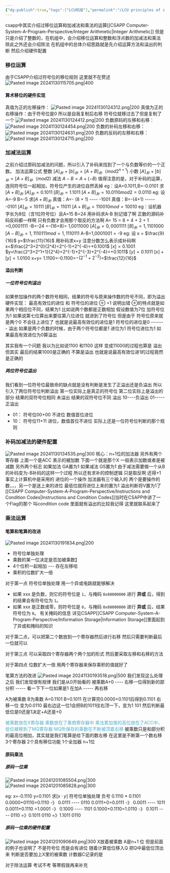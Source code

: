 ```yaml
---
{"dg-publish":true,"tags":["LCU机组"],"permalink":"/LCU principles of computer composition/定点运算/","dgPassFrontmatter":true,"noteIcon":"","created":"2025-08-15T09:39:29.339+08:00","updated":"2025-04-19T09:57:38.858+08:00"}
---
```



csapp中其实介绍过移位运算和加减法和乘法的运算[[CSAPP Computer-System-A-Program-Perspective/Integer Arithmetic\|Integer Arithmetic]] 但是只是介绍了整数的，在机组中，会介绍移位运算和整数和浮点数的加减法和乘法   除此之外还会介绍除法
在机组中的总体介绍思路就是先介绍运算方法和溢出的判断  然后介绍硬件配置
### 移位运算
由于CSAPP介绍过符号位的移位规则 这里就不在赘述
![Pasted image 20241130115705.png|400](/img/user/accessory/Pasted%20image%2020241130115705.png)
#### 算术移位的硬件实现
真值为正的左移操作：
![Pasted image 20241130124312.png|200](/img/user/accessory/Pasted%20image%2020241130124312.png)
真值为正的右移操作：由于符号位是0 所以是自我复制后右移   符号位就移过去了但是复制了一个
![Pasted image 20241130124412.png|200](/img/user/accessory/Pasted%20image%2020241130124412.png)
负数原码的左移和右移：
![Pasted image 20241130124454.png|200](/img/user/accessory/Pasted%20image%2020241130124454.png)
负数的补码左移和右移：
![Pasted image 20241130124631.png|200](/img/user/accessory/Pasted%20image%2020241130124631.png)
负数的反码的左移和右移：
![Pasted image 20241130124715.png|200](/img/user/accessory/Pasted%20image%2020241130124715.png)

### 加减法运算
之前介绍过原码加减法的问题，所以引入了补码来找到了一个与负数等价的一个正数。
加法运算公式
整数 $[A]_补 + [b]_补 =[A+B]_补 （mod 2^{n+1})$
小数 $[A]_补 + [b]_补 =[A+B]_补 （mod 2)$
减法
$A-B=A+(-B)$
值得注意的是，对于补码的运算，连同符号位一起相加，符号位产生的进位自然丢掉
eg：设A=0.1011,B=-0.0101 求$[A+B]_补$
	$[A]_{补}=0.1011$
	$[B]_补 = 1.1011$
	$[A+B]_补 = 10.0110  mod 2 =0.0110$
eg: 设A=-9 B=-5 求$[A+B]_补$
	真值：A=- (8 + 1)    ----    -1001
	真值：B=-(4+1)   ----- -0101
	$[A]_补= 10111$
	$[B]_补 = 11011$
	$[A+B]_补 = 110010 mod = 10010$
eg：设机器字长为8位（含1位符号位）且A=15 B=24 用补码求A-B
	别记错了啊  正数的源码补码反码都一样啊 只有负数才会用那个取反的方法啊 
	A= 15 = 8 + 4 + 2 + 1 =0,0001111
	-B=-24 =-(16+8)= 1,0011000
	$[A]_补 = 0,0001111$
	$[B]_补=1,1101000$
	$[A-B]_补= 1,1110111 mod =1,1110111$
	A-B=1,0001001 = -9
eg: 设 x = $\frac{9}{16}$ y=$\frac{11}{16}$  用补码求x+y
	注意分数怎么表示成补码啊
	x=$\frac{2^3+2^0}{2^4}=2^{-1}+2^{-4}=+0.1001$
	$[x]=0.1001$
	$y=\frac{2^3+2^1+1}{2^4}=2^{-1}+2^{-3}+2^{-4}=+0.1011$
	$[y]=0.1011$
	$[x]+[y]= 1.0100$
	x+y= 1.1100=-0.1100=$-(2^{-1}+2^{-2})$=$\frac{12}{16}$
#### 溢出判断
##### 一位符号位判溢出
如果参加操作的两个数符号相同，结果的符号与原来操作数的符号不同，即为溢出
硬件实现：
最高有效位的进位  和 符号位的进位  ⊕ =1  说明出错  ⊕的特点就是如果两个相应位不同，结果为1
比如说两个数都是正数相加  假设数值为7位  加符号位为1
如果说第七位算出来要往第八位进位   就进到了符号位   但是由于 符号位原来就是两个0 不会往上进位了
也就是说最高有效位的进位是1  符号位的进位是0    -------   溢出
如果是两个负数的时候，由于两个符号位都是1 进位为1  符号位进位为1  如果最高有效进位为0算溢出

其实我有一个问题 我以为比如说1100 和1100  这样 变成11000的过程也算是  溢出  但其实 最后的结果1000是正确的  不算是溢出  也就是说最高有效位进1的过程竟然是正确的

##### 两位符号位溢出
我们看到一位符号位最致命的缺点就是没有判断是发生了正溢出还是负溢出  所以引入了两位符号位判断溢出
第一位实际上是真正的符号位  第二位实际上是溢出的部分
结果的双符号位相同  未溢出
结果的双符号位不同  溢出   10----负溢出   01-----正溢出
- 01： 符号位00+00 不进位  数值首位进位
- 10： 符号位11+11 进位，数值首位不进位
实际上还是一位符号位判断的那个规则
### 补码加减法的硬件配置
![Pasted image 20241130134535.png|300](/img/user/accessory/Pasted%20image%2020241130134535.png)
核心：n+1位的加法器
另外有两个寄存器   上面一个是ACC   表示的被加数
下面一个就是那个X  一般表示加数或者是被减数
另外两个标志 如果加法 GA置为1   如果减法 GS置为1
由于减法需要做一个从B的补码变为-B补码的这样一个过程  所以还有求补的控制逻辑 
只是取反啊 还得+1 
事实上计算机中是采用的 进位的一个操作
加法器有三个输入的   两个是要操作的数，，，另一个是送上来的进位
最低位就将进位上来的置为1
溢出判断将V置为1了  
[[CSAPP Computer-System-A-Program-Perspective/Instructions and Condition Codes\|Instructions and Condition Codes]]当时在CSAPP中讲了一个Flag的那个 叫condition code  里面就有溢出的比较我记得 这里就联系起来了

### 乘法运算
#### 笔算和笔算的改进
![Pasted image 20241130191834.png|200](/img/user/accessory/Pasted%20image%2020241130191834.png)
- 符号位单独处理
- 乘数的某一位决定是否加被乘数】
- 4个位积一起相加    ---   存在左移哈
- 乘积的位数扩大一倍

 对于第一点  符号位单独处理 用一个异或电路就能够解决
- 如果 xxx 是负数，则它的符号位是 `1`，与掩码 `0x80000000` 进行 **异或** 后，得到的结果会有符号位为 `1`。
- 如果 xxx 是正数或零，则符号位是 `0`，与掩码 `0x80000000` 进行 **异或** 后，结果符号位为 `0`。
有关掩码的信息 详见CSAPP[[CSAPP Computer-System-A-Program-Perspective/Information Storage\|Information Storage]]里面起到了异或和掩码的知识

对于第二点，可以把第二个数放到一个寄存器然后进行右移   然后只需要判断最后一位就可以

对于第三点  可以采取四个寄存器两个两个加的形式   然后要采取左移和右移的方法

对于第四点  位数扩大一倍  用两个寄存器来保存乘积的值就好了

笔算方法的改进
![Pasted image 20241130193518.png|500](/img/user/accessory/Pasted%20image%2020241130193518.png)
我们发现这么处理之后   我们发现很有规律 
我们是从0开始看的
被乘数A+0  ----   右移一位得到新的部分积   -----   看一下下一位如果是1 在加A ----- 再右移

A为被乘数  B为乘数   A=0.1101  B=0.1011
在计算完0.0000+0.1101后得到0.1101  右移一位 变为0.0110  最右边这一位1会把B的1011往右顶一下，变为1 101  然后判断最低位是0还是1决定+A还是+0

<font color="#4bacc6">被乘数放在X寄存器 乘数放在了乘商寄存器中  乘法累加值的高位放在了ACC中，低位被移到了MQ寄存器  MQ所保存的乘数在不断被顶着右移</font>
被乘数只是和部分积的最高位相加，其实就是我们笔算是给下面的数左移  在这里是不断第一个数右移
3个寄存器  2个具有移位功能
1个全加器  n+1位

#### 原码乘法
##### 原码一位乘
![Pasted image 20241201085504.png|300](/img/user/accessory/Pasted%20image%2020241201085504.png)
![Pasted image 20241201085828.png|300](/img/user/accessory/Pasted%20image%2020241201085828.png)

eg: x=-0.1110 y=0.1101  求$[x · y]$
	符号位单独处理    负号
	0.1110 * 0.1101
	0.0000+01110=0.1110  -》 0.0111  ----   0110
	0.0111+0=0.0111  -》 0.0011   ---- 1011
	0.0011+0.1110 =1.0001 -》    0.1000  ---- 1101
	0.1000+0.1110=1.0110  -》 0.1011  ---- 0110
	=》0.1011 0110
	=》1.1011 0110
##### 原码一位乘的硬件配置
![Pasted image 20241201090649.png|300](/img/user/accessory/Pasted%20image%2020241201090649.png)
X放着被乘数     A是n+1 位  但是前面的例子也说明了 不是符号位  而是会有进位
随着计算低位移入Q 把Q中最低位顶出来  判断是否要加上X里的被乘数
计数器C记录的是

对于除法运算 考试不考  等寒假我再来补充